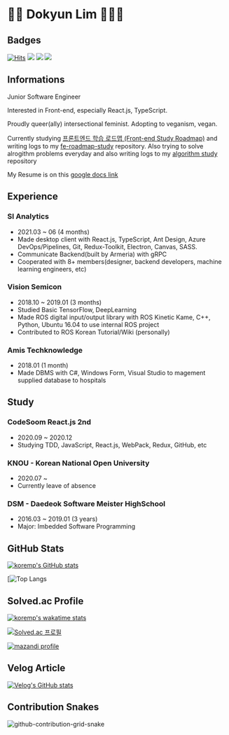 # 🦄🍃 Dokyun Lim 🍃🏳️‍🌈

## Badges

[![Hits](https://hits.seeyoufarm.com/api/count/incr/badge.svg?url=https%3A%2F%2Fgithub.com%2Fkoremp%2Fkormep&count_bg=%2379C83D&title_bg=%23555555&icon=&icon_color=%23E7E7E7&title=hits&edge_flat=false)](https://hits.seeyoufarm.com) <a href="https://velog.io/@koremp"><img src="https://img.shields.io/badge/koremp.log-3DDC84?style=flat-square&logo=Velog&logoColor=white"/></a> <a href="https://koremp.github.io"><img src="https://img.shields.io/badge/koremp.github.io-blog-orange?style=flat-square&logo=Blogger"/></a> <a href="https://www.linkedin.com/in/koremp"><img src="https://img.shields.io/badge/LinkedIn-0077B5?style=flat-square&logo=linkedin&logoColor=white"/></a>

## Informations

Junior Software Engineer

Interested in Front-end, especially React.js, TypeScript.

Proudly queer(ally) intersectional feminist. Adopting to veganism, vegan.

Currently studying [프론트엔드 학습 로드맵
 (Front-end Study Roadmap)](https://euncho.medium.com/%ED%94%84%EB%A1%A0%ED%8A%B8%EC%97%94%EB%93%9C-%ED%95%99%EC%8A%B5-%EB%A1%9C%EB%93%9C%EB%A7%B5-91c3bc11dec0)
and writing logs to my [fe-roadmap-study](https://github.com/koremp/fe-roadmap-study)  repository. Also trying to solve alrogithm problems everyday and also writing logs to my [algorithm study](https://github.com/koremp/algorithm) repository

My Resume is on this [google docs link](https://docs.google.com/document/d/1TWhlM0nXuYhc6Ii9N7ndwBhOMTOU_DK-PYdTf8NQS58/edit?usp=sharing)

## Experience

### SI Analytics

* 2021.03 ~ 06 (4 months)
* Made desktop client with React.js, TypeScript, Ant Design, Azure DevOps/Pipelines, Git, Redux-Toolkit, Electron, Canvas, SASS.
* Communicate Backend(built by Armeria) with gRPC
* Cooperated with 8+ members(designer, backend developers, machine learning engineers, etc)

### Vision Semicon

* 2018.10 ~ 2019.01 (3 months)
* Studied Basic TensorFlow, DeepLearning
* Made ROS digital input/output library with ROS Kinetic Kame, C++, Python, Ubuntu 16.04 to use internal ROS project
* Contributed to ROS Korean Tutorial/Wiki (personally)

### Amis Techknowledge

* 2018.01 (1 month)
* Made DBMS with C#, Windows Form, Visual Studio to magement supplied database to hospitals  

## Study

### CodeSoom React.js 2nd

* 2020.09 ~ 2020.12
* Studying TDD, JavaScript, React.js, WebPack, Redux, GitHub, etc

### KNOU - Korean National Open University

* 2020.07 ~ 
* Currently leave of absence

### DSM - Daedeok Software Meister HighSchool

* 2016.03 ~ 2019.01 (3 years)
* Major: Imbedded Software Programming

## GitHub Stats

[![koremp's GitHub stats](https://github-readme-stats.vercel.app/api?username=koremp&count_private=true)](https://github.com/kormep)

[![Top Langs](https://github-readme-stats.vercel.app/api/top-langs/?username=koremp&theme=dracula&exclude_repo=fe-roadmap-study&layout=compact&langs_count=10)

## Solved.ac Profile

[![koremp's wakatime stats](https://github-readme-stats.vercel.app/api/wakatime?username=koremp)](https://github.com/anuraghazra/github-readme-stats)

[![Solved.ac
프로필](http://mazassumnida.wtf/api/v2/generate_badge?boj=koremp)](https://solved.ac/koremp)

[![mazandi profile](http://mazandi.herokuapp.com/api?handle=koremp)](https://solved.ac/koremp)

## Velog Article

[![Velog's GitHub stats](https://velog-readme-stats.vercel.app/api?name=koremp&slug=주니어-프론트엔드-개발자-면접-20개-광탈-후기)](https://velog.io/@koremp/jr-fe-interview-failure-rewind)

## Contribution Snakes

![github-contribution-grid-snake](https://github.com/koremp/koremp/blob/snake/github-contribution-grid-snake-dark.svg)
